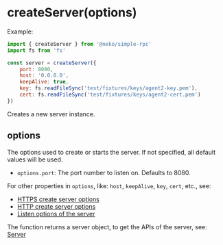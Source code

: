 # createServer(options)

Example:

```javascript
import { createServer } from '@neko/simple-rpc'
import fs from 'fs'

const server = createServer({
    port: 8080,
    host: '0.0.0.0',
    keepAlive: true,
    key: fs.readFileSync('test/fixtures/keys/agent2-key.pem'),
    cert: fs.readFileSync('test/fixtures/keys/agent2-cert.pem')
})
```

Creates a new server instance.

## options

The options used to create or starts the server. If not specified, all default values will be used.

-   `options.port`: The port number to listen on. Defaults to 8080.

For other properties in `options`, like: `host`, `keepAlive`, `key`, `cert`, etc., see:

- [HTTPS create server options](https://nodejs.org/api/https.html#httpscreateserveroptions-requestlistener)
- [HTTP create server options](https://nodejs.org/api/http.html#httpcreateserveroptions-requestlistener)
- [Listen options of the server](https://nodejs.org/api/net.html#serverlistenoptions-callback)

The function returns a server object, to get the APIs of the server, see: [Server](./server)